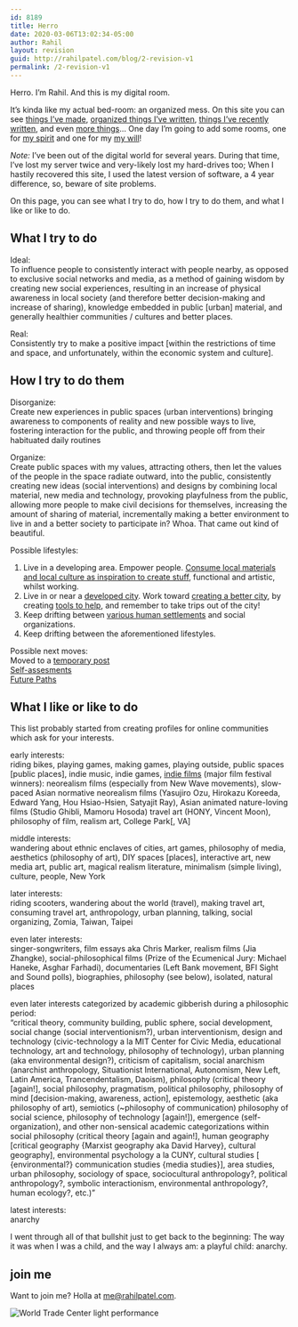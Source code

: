 ```yaml
---
id: 8189
title: Herro
date: 2020-03-06T13:02:34-05:00
author: Rahil
layout: revision
guid: http://rahilpatel.com/blog/2-revision-v1
permalink: /2-revision-v1
---
```

Herro. I&#8217;m Rahil. And this is my digital room.

It&#8217;s kinda like my actual bed-room: an organized mess. On this site you can see [things I&#8217;ve made](http://www.rahilpatel.com/blog/portfolio), [organized things I&#8217;ve written](http://www.rahilpatel.com/blog/valuable-things-ive-written), [things I&#8217;ve recently written](http://www.rahilpatel.com/blog/blog), and even [more things](http://www.rahilpatel.com/blog/archives)&#8230; One day I’m going to add some rooms, one for [my spirit](http://wolf.rahilpatel.com) and one for my [my will](http://will.rahilpatel.com)!

_Note:_ I’ve been out of the digital world for several years. During that time, I’ve lost my server twice and very-likely lost my hard-drives too; When I hastily recovered this site, I used the latest version of software, a 4 year difference, so, beware of site problems.

On this page, you can see what I try to do, how I try to do them, and what I like or like to do.

## What I try to do

Ideal:  
To influence people to consistently interact with people nearby, as opposed to exclusive social networks and media, as a method of gaining wisdom by creating new social experiences, resulting in an increase of physical awareness in local society (and therefore better decision-making and increase of sharing), knowledge embedded in public [urban] material, and generally healthier communities / cultures and better places.

Real:  
Consistently try to make a positive impact [within the restrictions of time and space, and unfortunately, within the economic system and culture].

## How I try to do them

Disorganize:  
Create new experiences in public spaces (urban interventions) bringing awareness to components of reality and new possible ways to live, fostering interaction for the public, and throwing people off from their habituated daily routines

Organize:  
Create public spaces with my values, attracting others, then let the values of the people in the space radiate outward, into the public, consistently creating new ideas (social interventions) and designs by combining local material, new media and technology, provoking playfulness from the public, allowing more people to make civil decisions for themselves, increasing the amount of sharing of material, incrementally making a better environment to live in and a better society to participate in? Whoa. That came out kind of beautiful.

Possible lifestyles:  
1. Live in a developing area. Empower people. [Consume local materials and local culture as inspiration to create stuff](http://www.rahilpatel.com/blog/diy-ethics-in-developing-countries "DIY Ethics in Developing Countries"), functional and artistic, whilst working.  
2. Live in or near a [developed city](http://www.rahilpatel.com/blog/new-york-and-taiwan "New York and Taiwan"). Work toward [creating a better city](http://www.rahilpatel.com/blog/urban-planning-for-solidarity "Urban Planning for Solidarity"), by creating [tools to help](http://www.rahilpatel.com/blog/decision-making-civics-and-technology "Decision-making, Civics, and Technology"), and remember to take trips out of the city!  
3. Keep drifting between [various human settlements](http://www.rahilpatel.com/blog/time-and-space-in-anthropology) and social organizations.  
4. Keep drifting between the aforementioned lifestyles.

Possible next moves:  
Moved to a [temporary post](http://www.rahilpatel.com/blog/possible-next-moves)  
[Self-assesments](http://www.rahilpatel.com/blog/category/personal/self-assessment)  
[Future Paths](http://www.rahilpatel.com/blog/valuable-things-ive-written#future)

## What I like or like to do

This list probably started from creating profiles for online communities which ask for your interests.

early interests:  
riding bikes, playing games, making games, playing outside, public spaces [public places], indie music, indie games, [indie films](https://letterboxd.com/rahil627/list/rahil627s-favorite-films/) (major film festival winners): neorealism films (especially from New Wave movements), slow-paced Asian normative neorealism films (Yasujiro Ozu, Hirokazu Koreeda, Edward Yang, Hou Hsiao-Hsien, Satyajit Ray), Asian animated nature-loving films (Studio Ghibli, Mamoru Hosoda) travel art (HONY, Vincent Moon), philosophy of film, realism art, College Park[, VA]

middle interests:  
wandering about ethnic enclaves of cities, art games, philosophy of media, aesthetics (philosophy of art), DIY spaces [places], interactive art, new media art, public art, magical realism literature, minimalism (simple living), culture, people, New York

later interests:  
riding scooters, wandering about the world (travel), making travel art, consuming travel art, anthropology, urban planning, talking, social organizing, Zomia, Taiwan, Taipei

even later interests:  
singer-songwriters, film essays aka Chris Marker, realism films (Jia Zhangke), social-philosophical films (Prize of the Ecumenical Jury: Michael Haneke, Asghar Farhadi), documentaries (Left Bank movement, BFI Sight and Sound polls), biographies, philosophy (see below), isolated, natural places

even later interests categorized by academic gibberish during a philosophic period:  
&#8220;critical theory, community building, public sphere, social development, social change (social interventionism?), urban interventionism, design and technology (civic-technology a la MIT Center for Civic Media, educational technology, art and technology, philosophy of technology), urban planning (aka environmental design?), criticism of capitalism, social anarchism (anarchist anthropology, Situationist International, Autonomism, New Left, Latin America, Trancendentalism, Daoism), philosophy (critical theory [again!], social philosophy, pragmatism, political philosophy, philosophy of mind [decision-making, awareness, action], epistemology, aesthetic (aka philosophy of art), semiotics (~philosophy of communication) philosophy of social science, philosophy of technology [again!]), emergence (self-organization), and other non-sensical academic categorizations within social philosophy (critical theory [again and again!], human geography [critical geography {Marxist geography aka David Harvey}, cultural geography], environmental psychology a la CUNY, cultural studies [ {environmental?} communication studies {media studies}], area studies, urban philosophy, sociology of space, sociocultural anthropology?, political anthropology?, symbolic interactionism, environmental anthropology?, human ecology?, etc.)&#8221;

latest interests:  
anarchy

I went through all of that bullshit just to get back to the beginning: The way it was when I was a child, and the way I always am: a playful child: anarchy.

## join me

Want to join me? Holla at <me@rahilpatel.com>.

<img class="alignnone size-large wp-image-2445" src="http://www.rahilpatel.com/blog/wp-content/uploads/2014/09/World-Trade-Center-light-performance1.svg" alt="World Trade Center light performance" />